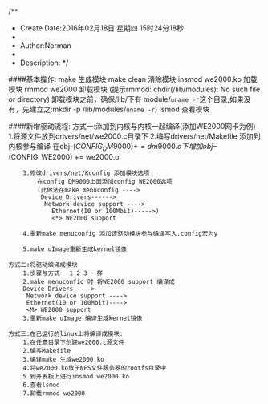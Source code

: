 /**
* Create Date:2016年02月18日 星期四 15时24分18秒
* 
* Author:Norman
* 
* Description: 
*/

####基本操作:
    make 生成模块
    make clean 清除模块
    insmod we2000.ko 加载模块
    rmmod we2000 卸载模块
    (提示rmmod: chdir(/lib/modules): No such file or directory)
    卸载模块之前，确保/lib/下有 module/`uname -r`这个目录;如果没有，先建立之:mkdir -p /lib/modules/`uname -r`)
    lsmod 查看模块

####新增驱动流程:
    方式一:添加到内核与内核一起编译(添加WE2000网卡为例)
        1.将源文件放到drivers/net/we2000.c目录下
        2.编写drivers/net/Makefile 添加到内核参与编译
            在obj-$(CONFIG_DM9000) += dm9000.o下增加
            obj-$(CONFIG_WE2000) += we2000.o

        3.修改drivers/net/Kconfig 添加模块选项
            在config DM9000上面添加config WE2000选项
            (此做法在make menuconfig ---->
             Device Drivers------>
              Network device support ---->
                Ethernet(10 or 100Mbit)----->)
                <*> WE2000 support

        4.重新make menuconfig 添加该驱动模块参与编译写入.config宏为y

        5.make uImage重新生成kernel镜像

    方式二:将驱动编译成模块
        1.步骤与方式一 1 2 3 一样
        2.make menuconfig 时 将WE2000 support 编译成
        Device Drivers ---->
         Network device support ---->
         Ethernet(10 or 100Mbit)---->
         <M> WE2000 support
        3.重新make uImage 编译生成kernel镜像

    方式三:在已运行的linux上将编译成模块:
        1.在任意目录下创建we2000.c源文件
        2.编写Makefile 
        3.编译make 生成we2000.ko
        4.将we2000.ko放于NFS文件服务器的rootfs目录中
        5.到开发板上进行insmod we2000.ko
        6.查看lsmod
        7.卸载rmmod we2000

